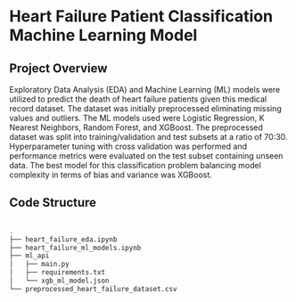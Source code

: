 # Heart Failure Patient Classification Machine Learning Model

## Project Overview

Exploratory Data Analysis (EDA) and Machine Learning (ML) models were utilized to predict the death of heart failure patients given this medical record dataset. The dataset was initially preprocessed eliminating missing values and outliers. The ML models used were Logistic Regression, K Nearest Neighbors, Random Forest, and XGBoost. The preprocessed dataset was split into training/validation and test subsets at a ratio of 70:30. Hyperparameter tuning with cross validation was performed and performance metrics were evaluated on the test subset containing unseen data. The best model for this classification problem balancing model complexity in terms of bias and variance was XGBoost.

## Code Structure

```bash

.
├── heart_failure_eda.ipynb
├── heart_failure_ml_models.ipynb
├── ml_api
│   ├── main.py
│   ├── requirements.txt
│   └── xgb_ml_model.json
└── preprocessed_heart_failure_dataset.csv
```
